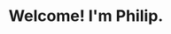 <h1 align="center">Welcome! I'm Philip.</h1>

<!--

<br/>

<p align="center">
  <a href="https://git.io/typing-svg"><img src="https://readme-typing-svg.herokuapp.com?font=Fira+Code&pause=1000&width=900&height=75&lines=Favorite+languages%3A+R%2C+Python%2C+Julia;Interests%3A+Data+Science%2C+Computational+Social+Science%2C+Machine+Learning;Reach+out+if+you'd+like+to+chat+or+collaborate!" alt="pdwaggoner" /></a>
</p>
<hr/>

-->

